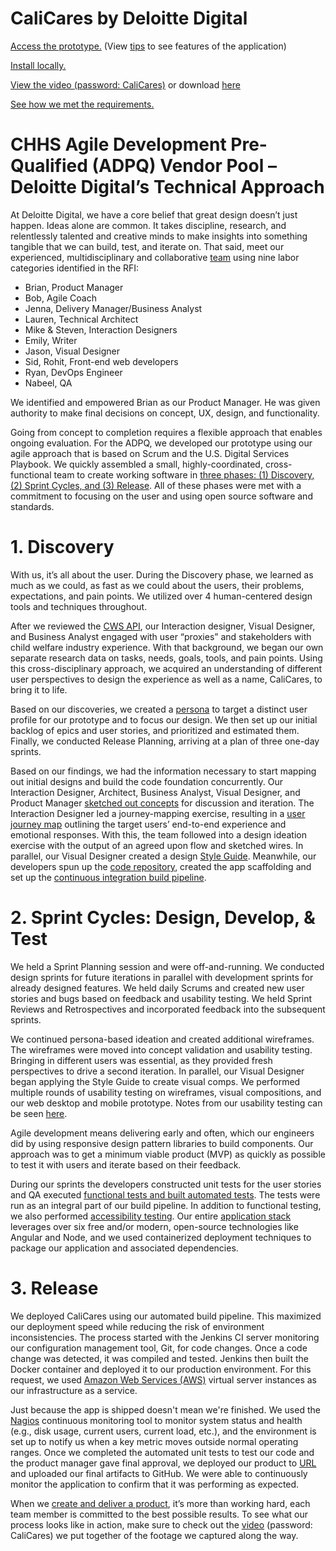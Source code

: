 # CaliCares by Deloitte Digital
[Access the prototype.][calicares] (View [tips][tips] to see features of the application)

[Install locally.][install]

[View the video (password: CaliCares)][video] or download [here][videogit]

[See how we met the requirements.][matrix]

# CHHS Agile Development Pre-Qualified (ADPQ) Vendor Pool – Deloitte Digital’s Technical Approach
At Deloitte Digital, we have a core belief that great design doesn’t just happen. Ideas alone are common. It takes discipline, research, and relentlessly talented and creative minds to make insights into something tangible that we can build, test, and iterate on. 
That said, meet our experienced, multidisciplinary and collaborative [team][orgchart] using nine labor categories identified in the RFI:

- Brian, Product Manager
- Bob, Agile Coach
- Jenna, Delivery Manager/Business Analyst
- Lauren, Technical Architect
- Mike & Steven, Interaction Designers
- Emily, Writer
- Jason, Visual Designer
- Sid, Rohit, Front-end web developers
- Ryan, DevOps Engineer
- Nabeel, QA

We identified and empowered Brian as our Product Manager. He was given authority to make final decisions on concept, UX, design, and functionality.

Going from concept to completion requires a flexible approach that enables ongoing evaluation. For the ADPQ, we developed our prototype using our agile approach that is based on Scrum and the U.S. Digital Services Playbook. We quickly assembled a small, highly-coordinated, cross-functional team to create working software in [three phases: (1) Discovery, (2) Sprint Cycles, and (3) Release][agile]. All of these phases were met with a commitment to focusing on the user and using open source software and standards.

# 1. Discovery
With us, it’s all about the user. During the Discovery phase, we learned as much as we could, as fast as we could about the users, their problems, expectations, and pain points. We utilized over 4 human-centered design tools and techniques throughout.

After we reviewed the [CWS API][api], our Interaction designer, Visual Designer, and Business Analyst engaged with user “proxies” and stakeholders with child welfare industry experience. With that background, we began our own separate research data on tasks, needs, goals, tools, and pain points. Using this cross-disciplinary approach, we acquired an understanding of different user perspectives to design the experience as well as a name, CaliCares, to bring it to life.

Based on our discoveries, we created a [persona][persona] to target a distinct user profile for our prototype and to focus our design. We then set up our initial backlog of epics and user stories, and prioritized and estimated them. Finally, we conducted Release Planning, arriving at a plan of three one-day sprints. 

Based on our findings, we had the information necessary to start mapping out initial designs and build the code foundation concurrently. Our Interaction Designer, Architect, Business Analyst, Visual Designer, and Product Manager [sketched out concepts][wireframeprocess] for discussion and iteration. The Interaction Designer led a journey-mapping exercise, resulting in a [user journey map][journeymap] outlining the target users’ end-to-end experience and emotional responses. With this, the team followed into a design ideation exercise with the output of an agreed upon flow and sketched wires. In parallel, our Visual Designer created a design [Style Guide][styleguide]. Meanwhile, our developers spun up the [code repository][client], created the app scaffolding and set up the [continuous integration build pipeline][devops].

# 2. Sprint Cycles: Design, Develop, & Test
We held a Sprint Planning session and were off-and-running. We conducted design sprints for future iterations in parallel with development sprints for already designed features. We held daily Scrums and created new user stories and bugs based on feedback and usability testing. We held Sprint Reviews and Retrospectives and incorporated feedback into the subsequent sprints.

We continued persona-based ideation and created additional wireframes. The wireframes were moved into concept validation and usability testing. Bringing in different users was essential, as they provided fresh perspectives to drive a second iteration. In parallel, our Visual Designer began applying the Style Guide to create visual comps. We performed multiple rounds of usability testing on wireframes, visual compositions, and our web desktop and mobile prototype. Notes from our usability testing can be seen [here][usertesting].

Agile development means delivering early and often, which our engineers did by using responsive design pattern libraries to build components. Our approach was to get a minimum viable product (MVP) as quickly as possible to test it with users and iterate based on their feedback.

During our sprints the developers constructed unit tests for the user stories and QA executed [functional tests and built automated tests][scripts]. The tests were run as an integral part of our build pipeline. In addition to functional testing, we also performed [accessibility testing][accessibility]. Our entire [application stack][stack] leverages over six free and/or modern, open-source technologies like Angular and Node, and we used containerized deployment techniques to package our application and associated dependencies.

# 3. Release
We deployed CaliCares using our automated build pipeline. This maximized our deployment speed while reducing the risk of environment inconsistencies. The process started with the Jenkins CI server monitoring our configuration management tool, Git, for code changes. Once a code change was detected, it was compiled and tested. Jenkins then built the Docker container and deployed it to our production environment. For this request, we used [Amazon Web Services (AWS)][devops] virtual server instances as our infrastructure as a service.

Just because the app is shipped doesn't mean we're finished. We used the [Nagios][devops] continuous monitoring tool to monitor system status and health (e.g., disk usage, current users, current load, etc.), and the environment is set up to notify us when a key metric moves outside normal operating ranges.
Once we completed the automated unit tests to test our code and the product manager gave final approval, we deployed our product to [URL][calicares] and uploaded our final artifacts to GitHub. We were able to continuously monitor the application to confirm that it was performing as expected.

When we [create and deliver a product][agile], it’s more than working hard, each team member is committed to the best possible results. To see what our process looks like in action, make sure to check out the [video][video] (password: CaliCares) we put together of the footage we captured along the way.

   [calicares]: <http://calicares.io/>
   [tips]: <https://github.com/DeloitteDigitalDC/CaliCares/blob/master/evidence/CaliCares-Tips.pdf>
   [install]: <https://github.com/DeloitteDigitalDC/CaliCares/blob/master/INSTALL.md>
   [client]: <https://github.com/DeloitteDigitalDC/CaliCares/tree/master/client>
   [video]: <https://vimeo.com/169863877>
   [videogit]: <https://github.com/DeloitteDigitalDC/CaliCares/blob/master/evidence/process/CaliCares-Video.mp4>
   [matrix]: <https://github.com/DeloitteDigitalDC/CaliCares/blob/master/evidence>
   [orgchart]: <https://github.com/DeloitteDigitalDC/CaliCares/blob/master/evidence/CaliCares-OrgChart.pdf>
   [agile]: <https://github.com/DeloitteDigitalDC/CaliCares/blob/master/evidence/process/CaliCares-AgileProcess.pdf>
   [api]: <https://chhs.data.ca.gov/Facilities-and-Services/Community-Care-Licensing-Foster-Family-Agency-Loca/v9bn-m9p9>
   [persona]: <https://github.com/DeloitteDigitalDC/CaliCares/blob/master/evidence/ux/persona/CaliCares%20-%20User%20Persona%20v2.pdf>
   [wireframeprocess]: <https://github.com/DeloitteDigitalDC/CaliCares/blob/master/evidence/process/CaliCares-WireframeProcess.pdf>
   [wireframe]: <https://github.com/DeloitteDigitalDC/CaliCares/tree/master/evidence/ux/wireframes>
   [journeymap]: <https://github.com/DeloitteDigitalDC/CaliCares/blob/master/evidence/ux/user-journey/CaliCares-JourneyMapv4.pdf>
   [usertesting]: <https://github.com/DeloitteDigitalDC/CaliCares/tree/master/evidence/ux/testing>
   
   [styleguide]: <https://github.com/DeloitteDigitalDC/CaliCares/blob/master/evidence/design/visual-compositions/styleguide/CHHS-Styleguide-V2.pdf>
   [devops]: <https://github.com/DeloitteDigitalDC/CaliCares/blob/master/evidence/CaliCares-DevOps.pdf>
   [stack]: <https://github.com/DeloitteDigitalDC/CaliCares/blob/master/evidence/CaliCares-App.pdf>
   [scripts]: <https://github.com/DeloitteDigitalDC/CaliCares/tree/master/evidence/quality-assurance/scripts>
   [accessibility]: <https://github.com/DeloitteDigitalDC/CaliCares/blob/master/evidence/quality-assurance/accessibility%20testing/CaliCares%20-%20Accessibility%20Testing%20-%20Edit%20General%20Information.png>
   